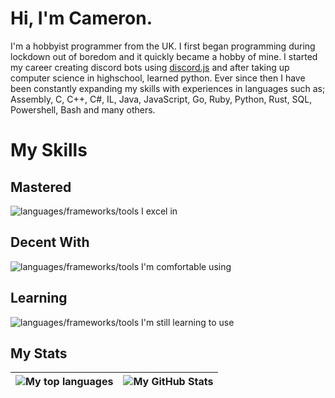 # Hi, I'm Cameron.
I'm a hobbyist programmer from the UK. I first began programming during lockdown out of boredom and it quickly became a hobby of mine. I started my career creating discord bots using [discord.js](https://discord.js.org/) and after taking up computer science in highschool, learned python. Ever since then I have been constantly expanding my skills with experiences in languages such as; Assembly, C, C++, C#, IL, Java, JavaScript, Go, Ruby, Python, Rust, SQL, Powershell, Bash and many others.

# My Skills

## Mastered
![languages/frameworks/tools I excel in](https://skillicons.dev/icons?i=cs,dotnet,python,linux,debian,windows,vscode,rider,pycharm,idea,webstorm,figma,github&theme=light)

## Decent With
![languages/frameworks/tools I'm comfortable using](https://skillicons.dev/icons?i=c,cpp,javascript,scss,css,html,git,bun,npm,java,powershell,visualstudio,neovim&theme=light)

## Learning
![languages/frameworks/tools I'm still learning to use](https://skillicons.dev/icons?i=wasm,docker,go,rust,ruby,react,pkl,zig,qt,htmx,cmake,bash&theme=light)

## My Stats

|![My top languages](https://github-readme-stats.vercel.app/api/top-langs/?username=Auxy6858&show_icons=true&title_color=4F8CC9&text_color=9f9f9f&bg_color=00000000&hide_border=true&icon_color=00000000&count_private=true)|![My GitHub Stats](https://github-readme-stats.vercel.app/api?username=Auxy6858&show_icons=true&title_color=4F8CC9&text_color=9f9f9f&bg_color=00000000&hide_border=true&icon_color=4F8CC9&count_private=true&show_icons=true)|
|-|-|
